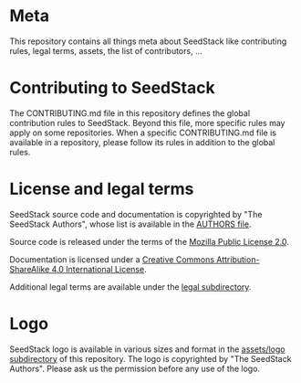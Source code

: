 # Meta

This repository contains all things meta about SeedStack like contributing rules, legal terms,
assets, the list of contributors, ...

# Contributing to SeedStack

The CONTRIBUTING.md file in this repository defines the global contribution rules to SeedStack. Beyond this file,
more specific rules may apply on some repositories. When a specific CONTRIBUTING.md file is available in a 
repository, please follow its rules in addition to the global rules.

# License and legal terms

SeedStack source code and documentation is copyrighted by "The SeedStack Authors", whose list is available in 
the [AUTHORS file](../tree/master/AUTHORS). 

Source code is released under the terms of the [Mozilla Public License 2.0](https://www.mozilla.org/MPL/2.0/).

Documentation is licensed under a [Creative Commons Attribution-ShareAlike 4.0 International License](http://creativecommons.org/licenses/by-sa/4.0/).

Additional legal terms are available under the [legal subdirectory](../tree/master/legal).

# Logo

SeedStack logo is available in various sizes and format in the [assets/logo subdirectory](../tree/master/assets/logo) of this
repository. The logo is copyrighted by "The SeedStack Authors". Please ask us the permission before any use of the logo.
